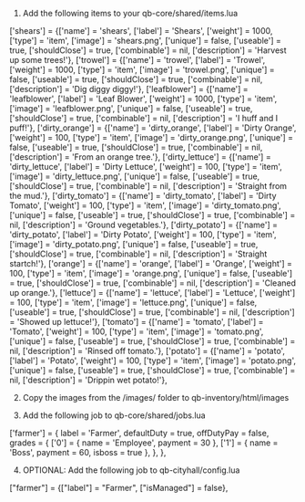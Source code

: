 1. Add the following items to your qb-core/shared/items.lua

['shears'] = {['name'] = 'shears', ['label'] = 'Shears', ['weight'] = 1000, ['type'] = 'item', ['image'] = 'shears.png', ['unique'] = false, ['useable'] = true, ['shouldClose'] = true, ['combinable'] = nil, ['description'] = 'Harvest up some trees!'},
['trowel'] = {['name'] = 'trowel', ['label'] = 'Trowel', ['weight'] = 1000, ['type'] = 'item', ['image'] = 'trowel.png', ['unique'] = false, ['useable'] = true, ['shouldClose'] = true, ['combinable'] = nil, ['description'] = 'Dig diggy diggy!'},
['leafblower'] = {['name'] = 'leafblower', ['label'] = 'Leaf Blower', ['weight'] = 1000, ['type'] = 'item', ['image'] = 'leafblower.png', ['unique'] = false, ['useable'] = true, ['shouldClose'] = true, ['combinable'] = nil, ['description'] = 'I huff and I puff!'},
['dirty_orange'] = {['name'] = 'dirty_orange', ['label'] = 'Dirty Orange', ['weight'] = 100, ['type'] = 'item', ['image'] = 'dirty_orange.png', ['unique'] = false, ['useable'] = true, ['shouldClose'] = true, ['combinable'] = nil, ['description'] = 'From an orange tree.'},
['dirty_lettuce'] = {['name'] = 'dirty_lettuce', ['label'] = 'Dirty Lettuce', ['weight'] = 100, ['type'] = 'item', ['image'] = 'dirty_lettuce.png', ['unique'] = false, ['useable'] = true, ['shouldClose'] = true, ['combinable'] = nil, ['description'] = 'Straight from the mud.'},
['dirty_tomato'] = {['name'] = 'dirty_tomato', ['label'] = 'Dirty Tomato', ['weight'] = 100, ['type'] = 'item', ['image'] = 'dirty_tomato.png', ['unique'] = false, ['useable'] = true, ['shouldClose'] = true, ['combinable'] = nil, ['description'] = 'Ground vegetables.'},
['dirty_potato'] = {['name'] = 'dirty_potato', ['label'] = 'Dirty Potato', ['weight'] = 100, ['type'] = 'item', ['image'] = 'dirty_potato.png', ['unique'] = false, ['useable'] = true, ['shouldClose'] = true, ['combinable'] = nil, ['description'] = 'Straight startch!'},
['orange'] = {['name'] = 'orange', ['label'] = 'Orange', ['weight'] = 100, ['type'] = 'item', ['image'] = 'orange.png', ['unique'] = false, ['useable'] = true, ['shouldClose'] = true, ['combinable'] = nil, ['description'] = 'Cleaned up orange.'},
['lettuce'] = {['name'] = 'lettuce', ['label'] = 'Lettuce', ['weight'] = 100, ['type'] = 'item', ['image'] = 'lettuce.png', ['unique'] = false, ['useable'] = true, ['shouldClose'] = true, ['combinable'] = nil, ['description'] = 'Showed up lettuce!'},
['tomato'] = {['name'] = 'tomato', ['label'] = 'Tomato', ['weight'] = 100, ['type'] = 'item', ['image'] = 'tomato.png', ['unique'] = false, ['useable'] = true, ['shouldClose'] = true, ['combinable'] = nil, ['description'] = 'Rinsed off tomato.'},
['potato'] = {['name'] = 'potato', ['label'] = 'Potato', ['weight'] = 100, ['type'] = 'item', ['image'] = 'potato.png', ['unique'] = false, ['useable'] = true, ['shouldClose'] = true, ['combinable'] = nil, ['description'] = 'Drippin wet potato!'},

2. Copy the images from the /images/ folder to qb-inventory/html/images

3. Add the following job to qb-core/shared/jobs.lua

['farmer'] = {
    label = 'Farmer',
    defaultDuty = true,
    offDutyPay = false,
    grades = {
        ['0'] = {
            name = 'Employee',
            payment = 30
        },
        ['1'] = {
            name = 'Boss',
            payment = 60,
            isboss = true
        },
    },
},

4. OPTIONAL: Add the following job to qb-cityhall/config.lua

["farmer"] = {["label"] = "Farmer", ["isManaged"] = false},